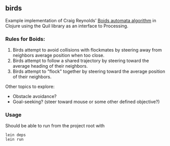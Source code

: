 ## birds

Example implementation of Craig Reynolds' [Boids automata algorithm](http://www.red3d.com/cwr/boids/) in
Clojure using the Quil library as an interface to Processing.

### Rules for Boids:

1. Birds attempt to avoid collisions with flockmates by steering away
   from neighbors average position when too close.
2. Birds attempt to follow a shared trajectory by steering toward the
   average heading of their neighbors.
3. Birds attempt to "flock" together by steering toward the average
   position of their neighbors.

Other topics to explore:

* Obstacle avoidance?
* Goal-seeking? (steer toward mouse or some other defined objective?)

### Usage

Should be able to run from the project root with

```
lein deps
lein run
```

